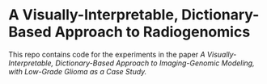 # A Visually-Interpretable, Dictionary-Based Approach to Radiogenomics

This repo contains code for the experiments in the paper *A Visually-Interpretable, Dictionary-Based Approach to Imaging-Genomic Modeling, with Low-Grade Glioma as a Case Study.* 
